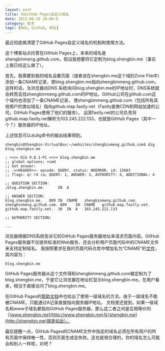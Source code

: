 ```yaml
---
layout: post
title: 为GitHub Pages自定义域名
date: 2013-08-20 20:00:0
category: 技术
tags: [Web, GitHub, 域名]
---
```


最近彻底搞清楚了GitHub Pages自定义域名的机制和使用方法。

<!--more-->
这个博客站点托管在GitHub Pages上，本来的域名是shengbinmeng.github.com，假设我想要将它定制为blog.shengbin.me（事实上我已经这么做了）。

首先，我需要到我的域名设置页面（或者说在shengbin.me这个域的Zone File中）添加一条CNAME记录，使blog.shengbin.me指向shengbinmeng.github.com。这样的话，当浏览器向DNS
系统询问blog.shengbin.me的IP地址时，DNS系统就会转而去找shengbinmeng.github.com的IP地址。GitHub公司在github.com这个域内也添加了一条CNAME记录，
使shengbinmeng.github.com（包括所有其他用户的类似域名）指向github.map.fastly.net（Fastly是做CDN和网站加速的公司，GitHub Pages使用了他们的服务）。
运营fastly.net的公司负责将github.map.fastly.net解析为103.245.222.133，也就是GitHub Pages（其中一个？）服务器的IP地址。

上述信息可以从dig命令的输出结果得到。

    shengbin@Shengbin-VirtualBox:~/websites/shengbinmeng.github.com$ dig blog.shengbin.me

    ; <<>> DiG 9.8.1-P1 <<>> blog.shengbin.me
    ;; global options: +cmd
    ;; Got answer:
    ;; ->>HEADER<<- opcode: QUERY, status: NOERROR, id: 15603
    ;; flags: qr rd ra; QUERY: 1, ANSWER: 3, AUTHORITY: 4, ADDITIONAL: 4

    ;; QUESTION SECTION:
    ;blog.shengbin.me.		IN	A

    ;; ANSWER SECTION:
    blog.shengbin.me.	809	IN	CNAME	shengbinmeng.github.com.
    shengbinmeng.github.com. 809	IN	CNAME	github.map.fastly.net.
    github.map.fastly.net.	30	IN	A	103.245.222.133

    ;; AUTHORITY SECTION:
    
    ...
    
浏览器根据DNS系统告诉它的GitHub Pages服务器地址来请求页面内容。GitHub Pages服务器不仅提供标准的Web服务，还会分析用户页面代码中的CNAME文件来支持定制域名。
我按照要求在我的页面代码仓库中增加名为“CNAME”的[文件](https://github.com/shengbinmeng/shengbinmeng.github.com/blob/master/CNAME)，其内容为：

    blog.shengbin.me
    
GitHub Pages服务器从这个文件得知shengbinmeng.github.com被定制为了blog.shengbin.me，于是它让浏览器在地址栏显示blog.shengbin.me。在用户看来，相当于直接访问了blog.shengbin.me。

在GitHub Pages的[帮助文档](https://help.github.com/articles/setting-up-a-custom-domain-with-pages)中也给出了使用一级域名的方法。由于一级域名不能被CNAME，只能通过A记录直接指向服务器IP地址。
文档里还提到，如果一级域名和www子域名都指向GitHub Pages服务器，那么这二者之间是互相等价的（[www.shengbin.me](http://www.shengbin.me)与[shengbin.me](http://shengbin.me)就是如此）。

最后提醒一点，GitHub Pages的CNAME文件中指定的域名必须在所有用户的所有页面中保持唯一性，否则页面生成会失败。这也是很合理的，你的域名怎么可能会和别人一样呢，对吧？
